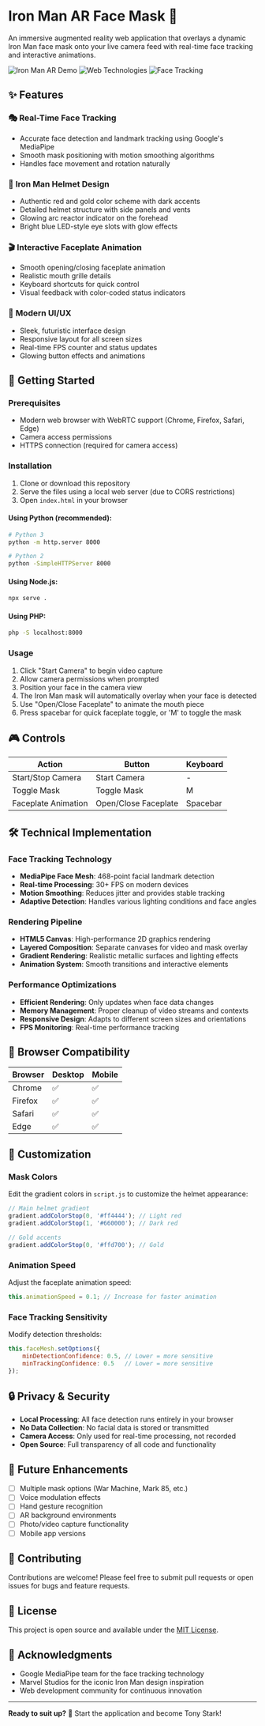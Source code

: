 # Iron Man AR Face Mask 🚀

An immersive augmented reality web application that overlays a dynamic Iron Man face mask onto your live camera feed with real-time face tracking and interactive animations.

![Iron Man AR Demo](https://img.shields.io/badge/Status-Ready-brightgreen)
![Web Technologies](https://img.shields.io/badge/Tech-HTML5%20%7C%20CSS3%20%7C%20JavaScript-blue)
![Face Tracking](https://img.shields.io/badge/AI-MediaPipe%20Face%20Mesh-orange)

## ✨ Features

### 🎭 **Real-Time Face Tracking**
- Accurate face detection and landmark tracking using Google's MediaPipe
- Smooth mask positioning with motion smoothing algorithms
- Handles face movement and rotation naturally

### 🤖 **Iron Man Helmet Design**
- Authentic red and gold color scheme with dark accents
- Detailed helmet structure with side panels and vents
- Glowing arc reactor indicator on the forehead
- Bright blue LED-style eye slots with glow effects

### 🎬 **Interactive Faceplate Animation**
- Smooth opening/closing faceplate animation
- Realistic mouth grille details
- Keyboard shortcuts for quick control
- Visual feedback with color-coded status indicators

### 🎨 **Modern UI/UX**
- Sleek, futuristic interface design
- Responsive layout for all screen sizes
- Real-time FPS counter and status updates
- Glowing button effects and animations

## 🚀 Getting Started

### Prerequisites
- Modern web browser with WebRTC support (Chrome, Firefox, Safari, Edge)
- Camera access permissions
- HTTPS connection (required for camera access)

### Installation
1. Clone or download this repository
2. Serve the files using a local web server (due to CORS restrictions)
3. Open `index.html` in your browser

#### Using Python (recommended):
```bash
# Python 3
python -m http.server 8000

# Python 2
python -SimpleHTTPServer 8000
```

#### Using Node.js:
```bash
npx serve .
```

#### Using PHP:
```bash
php -S localhost:8000
```

### Usage
1. Click "Start Camera" to begin video capture
2. Allow camera permissions when prompted
3. Position your face in the camera view
4. The Iron Man mask will automatically overlay when your face is detected
5. Use "Open/Close Faceplate" to animate the mouth piece
6. Press spacebar for quick faceplate toggle, or 'M' to toggle the mask

## 🎮 Controls

| Action | Button | Keyboard |
|--------|--------|----------|
| Start/Stop Camera | Start Camera | - |
| Toggle Mask | Toggle Mask | M |
| Faceplate Animation | Open/Close Faceplate | Spacebar |

## 🛠 Technical Implementation

### Face Tracking Technology
- **MediaPipe Face Mesh**: 468-point facial landmark detection
- **Real-time Processing**: 30+ FPS on modern devices
- **Motion Smoothing**: Reduces jitter and provides stable tracking
- **Adaptive Detection**: Handles various lighting conditions and face angles

### Rendering Pipeline
- **HTML5 Canvas**: High-performance 2D graphics rendering
- **Layered Composition**: Separate canvases for video and mask overlay
- **Gradient Rendering**: Realistic metallic surfaces and lighting effects
- **Animation System**: Smooth transitions and interactive elements

### Performance Optimizations
- **Efficient Rendering**: Only updates when face data changes
- **Memory Management**: Proper cleanup of video streams and contexts
- **Responsive Design**: Adapts to different screen sizes and orientations
- **FPS Monitoring**: Real-time performance tracking

## 📱 Browser Compatibility

| Browser | Desktop | Mobile |
|---------|---------|--------|
| Chrome | ✅ | ✅ |
| Firefox | ✅ | ✅ |
| Safari | ✅ | ✅ |
| Edge | ✅ | ✅ |

## 🔧 Customization

### Mask Colors
Edit the gradient colors in `script.js` to customize the helmet appearance:
```javascript
// Main helmet gradient
gradient.addColorStop(0, '#ff4444'); // Light red
gradient.addColorStop(1, '#660000'); // Dark red

// Gold accents
gradient.addColorStop(0, '#ffd700'); // Gold
```

### Animation Speed
Adjust the faceplate animation speed:
```javascript
this.animationSpeed = 0.1; // Increase for faster animation
```

### Face Tracking Sensitivity
Modify detection thresholds:
```javascript
this.faceMesh.setOptions({
    minDetectionConfidence: 0.5, // Lower = more sensitive
    minTrackingConfidence: 0.5   // Lower = more sensitive
});
```

## 🔒 Privacy & Security

- **Local Processing**: All face detection runs entirely in your browser
- **No Data Collection**: No facial data is stored or transmitted
- **Camera Access**: Only used for real-time processing, not recorded
- **Open Source**: Full transparency of all code and functionality

## 🎯 Future Enhancements

- [ ] Multiple mask options (War Machine, Mark 85, etc.)
- [ ] Voice modulation effects
- [ ] Hand gesture recognition
- [ ] AR background environments
- [ ] Photo/video capture functionality
- [ ] Mobile app versions

## 🤝 Contributing

Contributions are welcome! Please feel free to submit pull requests or open issues for bugs and feature requests.

## 📄 License

This project is open source and available under the [MIT License](LICENSE).

## 🙏 Acknowledgments

- Google MediaPipe team for the face tracking technology
- Marvel Studios for the iconic Iron Man design inspiration
- Web development community for continuous innovation

---

**Ready to suit up?** 🦾 Start the application and become Tony Stark!